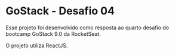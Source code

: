 # GoStack - Desafio 04

Esse projeto foi desenvolvido como resposta ao quarto desafio do bootcamp GoStack 9.0 da RocketSeat.

O projeto utiliza ReactJS.